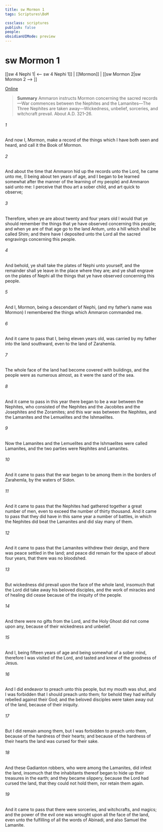 ```yaml
---
title: sw Mormon 1
tags: Scriptures\BoM

cssclass: scriptures
publish: false
people:
obsidianUIMode: preview
---
```


# sw Mormon 1
[[sw 4 Nephi 1| <-- sw 4 Nephi 1]] | [[Mormon]] | [[sw Mormon 2|sw Mormon 2 --> ]]

[Online](https://churchofjesuschrist.org/study/scriptures/bofm/morm/1?lang=eng)

> __Summary__
Ammaron instructs Mormon concerning the sacred records—War commences between the Nephites and the Lamanites—The Three Nephites are taken away—Wickedness, unbelief, sorceries, and witchcraft prevail. About A.D. 321–26.

###### 1 
And now I, Mormon, make a record of the things which I have both seen and heard, and call it the Book of Mormon.

###### 2 
And about the time that Ammaron hid up the records unto the Lord, he came unto me, (I being about ten years of age, and I began to be learned somewhat after the manner of the learning of my people) and Ammaron said unto me: I perceive that thou art a sober child, and art quick to observe;

###### 3 
Therefore, when ye are about twenty and four years old I would that ye should remember the things that ye have observed concerning this people; and when ye are of that age go to the land Antum, unto a hill which shall be called Shim; and there have I deposited unto the Lord all the sacred engravings concerning this people.

###### 4 
And behold, ye shall take the plates of Nephi unto yourself, and the remainder shall ye leave in the place where they are; and ye shall engrave on the plates of Nephi all the things that ye have observed concerning this people.

###### 5 
And I, Mormon, being a descendant of Nephi, (and my father’s name was Mormon) I remembered the things which Ammaron commanded me.

###### 6 
And it came to pass that I, being eleven years old, was carried by my father into the land southward, even to the land of Zarahemla.

###### 7 
The whole face of the land had become covered with buildings, and the people were as numerous almost, as it were the sand of the sea.

###### 8 
And it came to pass in this year there began to be a war between the Nephites, who consisted of the Nephites and the Jacobites and the Josephites and the Zoramites; and this war was between the Nephites, and the Lamanites and the Lemuelites and the Ishmaelites.

###### 9 
Now the Lamanites and the Lemuelites and the Ishmaelites were called Lamanites, and the two parties were Nephites and Lamanites.

###### 10 
And it came to pass that the war began to be among them in the borders of Zarahemla, by the waters of Sidon.

###### 11 
And it came to pass that the Nephites had gathered together a great number of men, even to exceed the number of thirty thousand. And it came to pass that they did have in this same year a number of battles, in which the Nephites did beat the Lamanites and did slay many of them.

###### 12 
And it came to pass that the Lamanites withdrew their design, and there was peace settled in the land; and peace did remain for the space of about four years, that there was no bloodshed.

###### 13 
But wickedness did prevail upon the face of the whole land, insomuch that the Lord did take away his beloved disciples, and the work of miracles and of healing did cease because of the iniquity of the people.

###### 14 
And there were no gifts from the Lord, and the Holy Ghost did not come upon any, because of their wickedness and unbelief.

###### 15 
And I, being fifteen years of age and being somewhat of a sober mind, therefore I was visited of the Lord, and tasted and knew of the goodness of Jesus.

###### 16 
And I did endeavor to preach unto this people, but my mouth was shut, and I was forbidden that I should preach unto them; for behold they had wilfully rebelled against their God; and the beloved disciples were taken away out of the land, because of their iniquity.

###### 17 
But I did remain among them, but I was forbidden to preach unto them, because of the hardness of their hearts; and because of the hardness of their hearts the land was cursed for their sake.

###### 18 
And these Gadianton robbers, who were among the Lamanites, did infest the land, insomuch that the inhabitants thereof began to hide up their treasures in the earth; and they became slippery, because the Lord had cursed the land, that they could not hold them, nor retain them again.

###### 19 
And it came to pass that there were sorceries, and witchcrafts, and magics; and the power of the evil one was wrought upon all the face of the land, even unto the fulfilling of all the words of Abinadi, and also Samuel the Lamanite.

